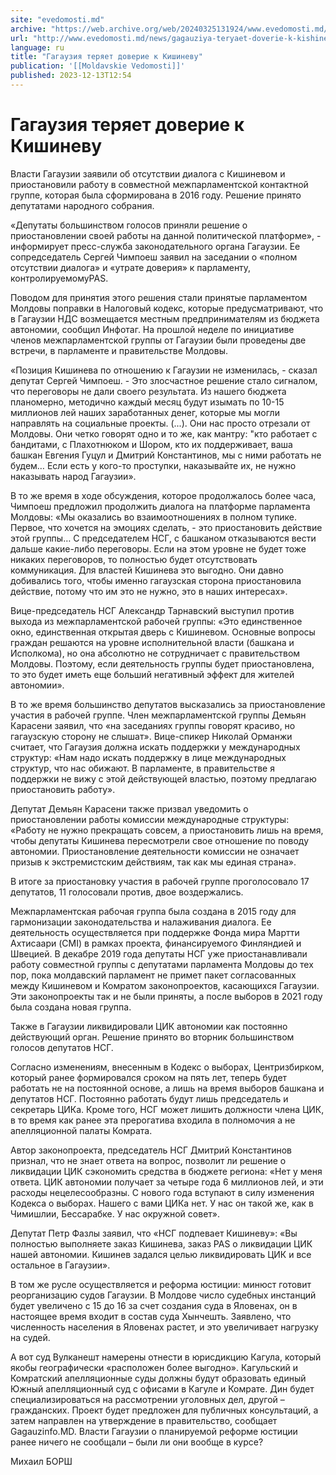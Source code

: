 ```yaml
---
site: "evedomosti.md"
archive: "https://web.archive.org/web/20240325131924/www.evedomosti.md/news/gagauziya-teryaet-doverie-k-kishinevu"
url: "http://www.evedomosti.md/news/gagauziya-teryaet-doverie-k-kishinevu"
language: ru
title: "Гагаузия теряет доверие к Кишиневу"
publication: '[[Moldavskie Vedomosti]]'
published: 2023-12-13T12:54
---
```


# Гагаузия теряет доверие к Кишиневу

Власти Гагаузии заявили об отсутствии диалога с Кишиневом и приостановили работу в совместной межпарламентской контактной группе, которая была сформирована в 2016 году. Решение принято депутатами народного собрания.

«Депутаты большинством голосов приняли решение о приостановлении своей работы на данной политической платформе», - информирует пресс-служба законодательного органа Гагаузии. Ее сопредседатель Сергей Чимпоеш заявил на заседании о «полном отсутствии диалога» и «утрате доверия» к парламенту, контролируемомуPAS.

Поводом для принятия этого решения стали принятые парламентом Молдовы поправки в Налоговый кодекс, которые предусматривают, что в Гагаузии НДС возмещается местным предпринимателям из бюджета автономии, сообщил Инфотаг. На прошлой неделе по инициативе членов межпарламентской группы от Гагаузии были проведены две встречи, в парламенте и правительстве Молдовы.

«Позиция Кишинева по отношению к Гагаузии не изменилась, - сказал депутат Сергей Чимпоеш. - Это злосчастное решение стало сигналом, что переговоры не дали своего результата. Из нашего бюджета планомерно, методично каждый месяц будут изымать по 10-15 миллионов лей наших заработанных денег, которые мы могли направлять на социальные проекты. (...). Они нас просто отрезали от Молдовы. Они четко говорят одно и то же, как мантру: "кто работает с бандитами, с Плахотнюком и Шором, кто их поддерживает, ваша башкан Евгения Гуцул и Дмитрий Константинов, мы с ними работать не будем… Если есть у кого-то проступки, наказывайте их, не нужно наказывать народ Гагаузии».

В то же время в ходе обсуждения, которое продолжалось более часа, Чимпоеш предложил продолжить диалога на платформе парламента Молдовы: «Мы оказались во взаимоотношениях в полном тупике. Первое, что хочется на эмоциях сделать, - это приостановить действие этой группы… С председателем НСГ, с башканом отказываются вести дальше какие-либо переговоры. Если на этом уровне не будет тоже никаких переговоров, то полностью будет отсутствовать коммуникация. Для властей Кишинева это выгодно. Они давно добивались того, чтобы именно гагаузская сторона приостановила действие, потому что им это не нужно, это в наших интересах».

Вице-председатель НСГ Александр Тарнавский выступил против выхода из межпарламентской рабочей группы: «Это единственное окно, единственная открытая дверь с Кишиневом. Основные вопросы граждан решаются на уровне исполнительной власти (башкана и Исполкома), но она абсолютно не сотрудничает с правительством Молдовы. Поэтому, если деятельность группы будет приостановлена, то это будет иметь еще больший негативный эффект для жителей автономии».

В то же время большинство депутатов высказались за приостановление участия в рабочей группе. Член межпарламентской группы Демьян Карасени заявил, что «на заседаниях группы говорят красиво, но гагаузскую сторону не слышат». Вице-спикер Николай Орманжи считает, что Гагаузия должна искать поддержки у международных структур: «Нам надо искать поддержку в лице международных структур, что нас обижают. В парламенте, в правительстве я поддержки не вижу с этой действующей властью, поэтому предлагаю приостановить работу».

Депутат Демьян Карасени также призвал уведомить о приостановлении работы комиссии международные структуры: «Работу не нужно прекращать совсем, а приостановить лишь на время, чтобы депутаты Кишинева пересмотрели свое отношение по поводу автономии. Приостановление деятельности комиссии не означает призыв к экстремистским действиям, так как мы единая страна».

В итоге за приостановку участия в рабочей группе проголосовало 17 депутатов, 11 голосовали против, двое воздержались.

Межпарламентская рабочая группа была создана в 2015 году для гармонизации законодательства и налаживания диалога. Ее деятельность осуществляется при поддержке Фонда мира Мартти Ахтисаари (CMI) в рамках проекта, финансируемого Финляндией и Швецией. В декабре 2019 года депутаты НСГ уже приостанавливали работу совместной группы с депутатами парламента Молдовы до тех пор, пока молдавский парламент не примет пакет согласованных между Кишиневом и Комратом законопроектов, касающихся Гагаузии. Эти законопроекты так и не были приняты, а после выборов в 2021 году была создана новая группа.

Также в Гагаузии ликвидировали ЦИК автономии как постоянно действующий орган. Решение принято во вторник большинством голосов депутатов НСГ.

Согласно изменениям, внесенным в Кодекс о выборах, Центризбирком, который ранее формировался сроком на пять лет, теперь будет работать не на постоянной основе, а лишь на время выборов башкана и депутатов НСГ. Постоянно работать будут лишь председатель и секретарь ЦИКа. Кроме того, НСГ может лишить должности члена ЦИК, в то время как ранее эта прерогатива входила в полномочия а не апелляционной палаты Комрата.

Автор законопроекта, председатель НСГ Дмитрий Константинов признал, что не знает ответа на вопрос, позволит ли решение о ликвидации ЦИК сэкономить средства в бюджете региона: «Нет у меня ответа. ЦИК автономии получает за четыре года 6 миллионов лей, и эти расходы нецелесообразны. С нового года вступают в силу изменения Кодекса о выборах. Нашего с вами ЦИКа нет. У нас он такой же, как в Чимишлии, Бессарабке. У нас окружной совет».

Депутат Петр Фазлы заявил, что «НСГ подпевает Кишиневу»: «Вы полностью выполняете заказ Кишинева, заказ PAS о ликвидации ЦИК нашей автономии. Кишинев задался целью ликвидировать ЦИК и все остальное в Гагаузии».

В том же русле осуществляется и реформа юстиции: минюст готовит реорганизацию судов Гагаузии. В Молдове число судебных инстанций будет увеличено с 15 до 16 за счет создания суда в Яловенах, он в настоящее время входит в состав суда Хынчешть. Заявлено, что численность населения в Яловенах растет, и это увеличивает нагрузку на судей.

А вот суд Вулканешт намерены отнести в юрисдикцию Кагула, который якобы географически «расположен более выгодно». Кагульский и Комратский апелляционные суды должны будут образовать единый Южный апелляционный суд с офисами в Кагуле и Комрате. Дин будет специализироваться на рассмотрении уголовных дел, другой – гражданских. Проект будет предложен для публичных консультаций, а затем направлен на утверждение в правительство, сообщает Gagauzinfo.MD. Власти Гагаузии о планируемой реформе юстиции ранее ничего не сообщали – были ли они вообще в курсе?

Михаил БОРШ